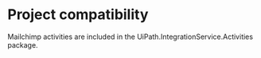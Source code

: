 ﻿# Project compatibility

Mailchimp activities are included in the
                                UiPath.IntegrationService.Activities package.




|  |
| ---
